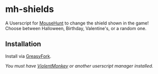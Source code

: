 # mh-shields

A Userscript for [MouseHunt](https://mousehuntgame.com) to change the shield shown in the game! Choose between Halloween, Birthday, Valentine's, or a random one.

## Installation

Install via [GreasyFork](https://greasyfork.org/en/scripts/454147-mousehunt-shields).

*You must have [ViolentMonkey](https://violentmonkey.github.io/) or another userscript manager installed.*
